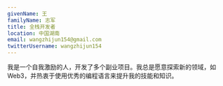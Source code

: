 ```yaml
---
givenName: 王
familyName: 志军
title: 全栈开发者
location: 中国湖南
email: wangzhijun154@gmail.com
twitterUsername: wangzhijun154
---
```


我是一个自我激励的人，开发了多个副业项目。我总是愿意探索新的领域，如 Web3，并热衷于使用优秀的编程语言来提升我的技能和知识。
